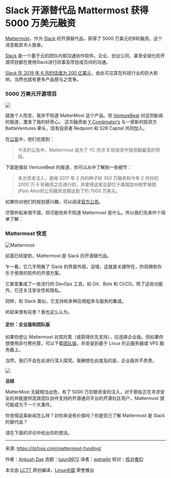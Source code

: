 [#]: collector: (lujun9972)
[#]: translator: (wahailin)
[#]: reviewer: ( )
[#]: publisher: ( )
[#]: url: ( )
[#]: subject: (Open Source Slack Alternative Mattermost Gets $50M Funding)
[#]: via: (https://itsfoss.com/mattermost-funding/)
[#]: author: (Ankush Das https://itsfoss.com/author/ankush/)

Slack 开源替代品 Mattermost 获得 5000 万美元融资
======
 
[Mattermost][1]，作为 [Slack][2] 的开源替代品，获得了 5000 万美元的B轮融资。这个消息极其令人振奋。
  
[Slack][3] 是一个基于云的团队内部沟通协作软件。企业、创业公司、甚至全球化的开源项目都在使用Slack进行同事及项目成员间的沟通。

[Slack 在 2019 年 6 月的估值为 200 亿美元][4]，由此可见其在科技行业的巨大影响，当然也就有更多产品想与之竞争。

### 5000 万美元开源项目

![][5]
 
就我个人而言，我并不知道 MatterMost 这个产品。但 [VentureBeat][6] 对这则新闻的报道，激发了我的好奇心。 这次融资由 [Y Combinator’s][7] 与一家新的投资方 BattleVentures 牵头，现有投资者 Redpoint 和 S28 Captial 共同加入。


在[公告][8]中，他们也提到：
 
> 今天的公告中，Mattermost 成为了 YC 历次 B 轮投资中投资额最高的项目。

下面是摘自 VentureBeat 的报道，你可以从中了解到一些细节：

> 本次资本注入，是继 2017 年 2 月的种子轮 350 万融资和今年 2 月份的 2000 万 A 轮融资之后进行的，并使得这家总部位于美国加州帕罗奥图(Palo Alto)的公司融资总额达到了约 7000 万美元。
 
如果你对他们的规划感兴趣，可以阅读[官方公告][8]。

尽管听起来很不错，但可能你并不知道 Mattermost 是什么。所以我们先来作个简单了解：

### Mattermost 快览

![Mattermost][9]

前面已经提到，Mattermost 是 Slack 的开源替代品。
 
乍一看，它几乎照搬了 Slack 的界面外观，没错，这就是关键所在，你将拥有你乐于使用的软件的开源方案。
 
它甚至集成了一些流行的 DevOps 工具，如 Git、Bots 和 CI/CD。除了这些功能外，它还关注安全性和隐私。

同样，和 Slack 类似，它支持和多种应用程序与服务的集成。

听起来很有前景？我也这么认为。

#### 定价：企业版和团队版

如果你想让 Mattermost 对其托管（或获得优先支持），应选择企业版。但如果你想使用非付费托管，可以下载[团队版][11]，并安装到基于 Linux 的云服务器或 VPS 服务器上。
 
当然，我们不会在此进行深入探究。我确想在此提及的是，企业版并不昂贵。

![][12]

**总结**

MatterMost 无疑相当出色，有了 5000 万巨额资金的注入，对于那些正在寻求安全的并能提供高效团队协作支持的开源通讯平台的开源社区用户，Mattermost 很可能成为下一个大事件。

你觉得这条新闻怎么样？对你来说有价值吗？你是否已了解 Mattermost 是 Slack 的替代品？

请在下面的评论中给出你的想法。

--------------------------------------------------------------------------------

来源: <https://itsfoss.com/mattermost-funding/>

作者：[Ankush Das][a]
选题：[lujun9972][b]
译者：[wahailin](https://github.com/译者ID)
校对：[校对者ID](https://github.com/校对者ID)

本文由 [LCTT](https://github.com/LCTT/TranslateProject) 原创编译，[Linux中国](https://linux.cn/) 荣誉推出

[a]: https://itsfoss.com/author/ankush/
[b]: https://github.com/lujun9972
[1]: https://mattermost.com/
[2]: https://itsfoss.com/slack-use-linux/
[3]: https://slack.com
[4]: https://www.ft.com/content/98747b36-9368-11e9-aea1-2b1d33ac3271
[5]: https://i0.wp.com/itsfoss.com/wp-content/uploads/2019/06/mattermost-wallpaper.png?resize=800%2C450&ssl=1
[6]: https://venturebeat.com/2019/06/19/mattermost-raises-50-million-to-advance-its-open-source-slack-alternative/
[7]: https://www.ycombinator.com/
[8]: https://mattermost.com/blog/yc-leads-50m-series-b-in-mattermost-as-open-source-slack-alternative/
[9]: https://i0.wp.com/itsfoss.com/wp-content/uploads/2019/06/mattermost-screenshot.jpg?fit=800%2C497&ssl=1
[10]: https://itsfoss.com/zettlr-markdown-editor/
[11]: https://mattermost.com/download/
[12]: https://i1.wp.com/itsfoss.com/wp-content/uploads/2019/06/mattermost-enterprise-plan.jpg?fit=800%2C325&ssl=1
